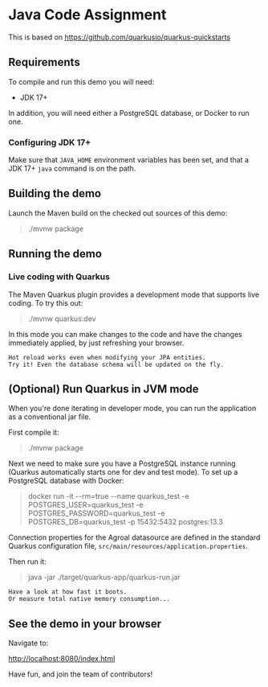 # Java Code Assignment

This is based on https://github.com/quarkusio/quarkus-quickstarts

## Requirements

To compile and run this demo you will need:

- JDK 17+

In addition, you will need either a PostgreSQL database, or Docker to run one.

### Configuring JDK 17+

Make sure that `JAVA_HOME` environment variables has been set, and that a JDK 17+ `java` command is on the path.

## Building the demo

Launch the Maven build on the checked out sources of this demo:

> ./mvnw package

## Running the demo

### Live coding with Quarkus

The Maven Quarkus plugin provides a development mode that supports
live coding. To try this out:

> ./mvnw quarkus:dev

In this mode you can make changes to the code and have the changes immediately applied, by just refreshing your browser.

    Hot reload works even when modifying your JPA entities.
    Try it! Even the database schema will be updated on the fly.

## (Optional) Run Quarkus in JVM mode

When you're done iterating in developer mode, you can run the application as a conventional jar file.

First compile it:

> ./mvnw package

Next we need to make sure you have a PostgreSQL instance running (Quarkus automatically starts one for dev and test mode). To set up a PostgreSQL database with Docker:

> docker run -it --rm=true --name quarkus_test -e POSTGRES_USER=quarkus_test -e POSTGRES_PASSWORD=quarkus_test -e POSTGRES_DB=quarkus_test -p 15432:5432 postgres:13.3

Connection properties for the Agroal datasource are defined in the standard Quarkus configuration file,
`src/main/resources/application.properties`.

Then run it:

> java -jar ./target/quarkus-app/quarkus-run.jar

    Have a look at how fast it boots.
    Or measure total native memory consumption...


## See the demo in your browser

Navigate to:

<http://localhost:8080/index.html>

Have fun, and join the team of contributors!
